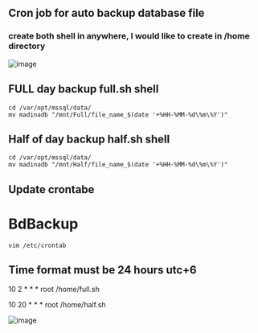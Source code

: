 ## Cron job for auto backup database file

### create both shell in anywhere, I would like to create in /home directory

![image](https://user-images.githubusercontent.com/43438240/194832140-504edecd-1b2b-46a9-8f67-8446499c65a9.png)

## FULL day backup full.sh shell

    cd /var/opt/mssql/data/
    mv madinadb "/mnt/Full/file_name_$(date '+%HH-%MM-%d\%m\%Y')"

## Half of day backup half.sh shell
    cd /var/opt/mssql/data/
    mv madinadb "/mnt/Half/file_name_$(date '+%HH-%MM-%d\%m\%Y')"

## Update crontabe 
# BdBackup
    vim /etc/crontab
 ## Time format must be 24 hours utc+6
 
 10 2  * * *   root    /home/full.sh
 
 10 20  * * *   root    /home/half.sh

![image](https://user-images.githubusercontent.com/43438240/194831726-92cd4ded-24fc-47a9-b1be-79efb68f61b4.png)




